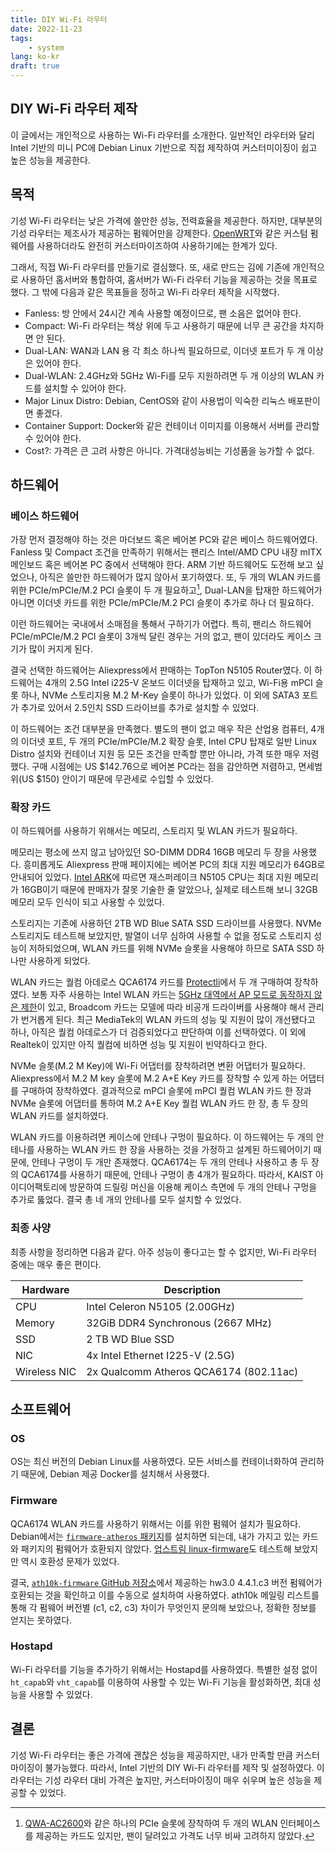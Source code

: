```yaml
---
title: DIY Wi-Fi 라우터
date: 2022-11-23
tags:
    - system
lang: ko-kr
draft: true
---
```


## DIY Wi-Fi 라우터 제작

이 글에서는 개인적으로 사용하는 Wi-Fi 라우터를 소개한다.
일반적인 라우터와 달리 Intel 기반의 미니 PC에 Debian Linux 기반으로 직접 제작하여 커스터미이징이 쉽고 높은 성능을 제공한다.

## 목적

기성 Wi-Fi 라우터는 낮은 가격에 쓸만한 성능, 전력효율을 제공한다.
하지만, 대부분의 기성 라우터는 제조사가 제공하는 펌웨어만을 강제한다. [OpenWRT](https://openwrt.org)와 같은 커스텀 펌웨어를 사용하더라도 완전히 커스터마이즈하여 사용하기에는 한계가 있다.

그래서, 직접 Wi-Fi 라우터를 만들기로 결심했다.
또, 새로 만드는 김에 기존에 개인적으로 사용하던 홈서버와 통합하여, 홈서버가 Wi-Fi 라우터 기능을 제공하는 것을 목표로 했다.
그 밖에 다음과 같은 목표들을 정하고 Wi-Fi 라우터 제작을 시작했다.

* Fanless: 방 안에서 24시간 계속 사용할 예정이므로, 팬 소음은 없어야 한다.
* Compact: Wi-Fi 라우터는 책상 위에 두고 사용하기 때문에 너무 큰 공간을 차지하면 안 된다.
* Dual-LAN: WAN과 LAN 용 각 최소 하나씩 필요하므로, 이더넷 포트가 두 개 이상은 있어야 한다.
* Dual-WLAN: 2.4GHz와 5GHz Wi-Fi를 모두 지원하려면 두 개 이상의 WLAN 카드를 설치할 수 있어야 한다.
* Major Linux Distro: Debian, CentOS와 같이 사용법이 익숙한 리눅스 배포판이면 좋겠다.
* Container Support: Docker와 같은 컨테이너 이미지를 이용해서 서버를 관리할 수 있어야 한다.
* Cost?: 가격은 큰 고려 사항은 아니다. 가격대성능비는 기성품을 능가할 수 없다.

## 하드웨어

### 베이스 하드웨어

가장 먼저 결정해야 하는 것은 마더보드 혹은 베어본 PC와 같은 베이스 하드웨어였다.
Fanless 및 Compact 조건을 만족하기 위해서는 팬리스 Intel/AMD CPU 내장 mITX 메인보드 혹은 베어본 PC 중에서 선택해야 한다.
ARM 기반 하드웨어도 도전해 보고 싶었으나, 아직은 쓸만한 하드웨어가 많지 않아서 포기하였다.
또, 두 개의 WLAN 카드를 위한 PCIe/mPCIe/M.2 PCI 슬롯이 두 개 필요하고[^1], Dual-LAN을 탑재한 하드웨어가 아니면 이더넷 카드를 위한 PCIe/mPCIe/M.2 PCI 슬롯이 추가로 하나 더 필요하다.

이런 하드웨어는 국내에서 소매점을 통해서 구하기가 어렵다. 특히, 팬리스 하드웨어 PCIe/mPCIe/M.2 PCI 슬롯이 3개씩 달린 경우는 거의 없고, 팬이 있더라도 케이스 크기가 많이 커지게 된다.

결국 선택한 하드웨어는 Aliexpress에서 판매하는 TopTon N5105 Router였다.
이 하드웨어는 4개의 2.5G Intel i225-V 온보드 이더넷을 탑재하고 있고, Wi-Fi용 mPCI 슬롯 하나, NVMe 스토리지용 M.2 M-Key 슬롯이 하나가 있었다.
이 외에 SATA3 포트가 추가로 있어서 2.5인치 SSD 드라이브를 추가로 설치할 수 있었다.

이 하드웨어는 조건 대부분을 만족했다.
별도의 팬이 없고 매우 작은 산업용 컴퓨터, 4개의 이더넷 포트, 두 개의 PCIe/mPCIe/M.2 확장 슬롯, Intel CPU 탑재로 일반 Linux Distro 설치와 컨테이너 지원 등 모든 조건을 만족할 뿐만 아니라, 가격 또한 매우 저렴했다.
구매 시점에는 US $142.76으로 베어본 PC라는 점을 감안하면 저렴하고, 면세범위(US $150) 안이기 때문에 무관세로 수입할 수 있었다.

### 확장 카드

이 하드웨어를 사용하기 위해서는 메모리, 스토리지 및 WLAN 카드가 필요하다.

메모리는 평소에 쓰지 않고 남아있던 SO-DIMM DDR4 16GB 메모리 두 장을 사용했다.
흥미롭게도 Aliexpress 판매 페이지에는 베어본 PC의 최대 지원 메모리가 64GB로 안내되어 있었다. [Intel ARK](https://ark.intel.com/content/www/us/en/ark/products/212328/intel-celeron-processor-n5105-4m-cache-up-to-2-90-ghz.html)에 따르면 재스퍼레이크 N5105 CPU는 최대 지원 메모리가 16GB이기 때문에 판매자가 잘못 기술한 줄 알았으나, 실제로 테스트해 보니 32GB 메모리 모두 인식이 되고 사용할 수 있었다.

스토리지는 기존에 사용하던 2TB WD Blue SATA SSD 드라이브를 사용했다.
NVMe 스토리지도 테스트해 보았지만, 발열이 너무 심하여 사용할 수 없을 정도로 스토리지 성능이 저하되었으며, WLAN 카드를 위해 NVMe 슬롯을 사용해야 하므로 SATA SSD 하나만 사용하게 되었다.

WLAN 카드는 퀄컴 아데로스 QCA6174 카드를 [Protectli](https://protectli.com)에서 두 개 구매하여 장착하였다.
보통 자주 사용하는 Intel WLAN 카드는 [5GHz 대역에서 AP 모드로 동작하지 않은 제한](https://wireless.wiki.kernel.org/en/users/drivers/iwlwifi)이 있고, Broadcom 카드는 모델에 따라 비공개 드라이버를 사용해야 해서 관리가 번거롭게 된다.
최근 MediaTek의 WLAN 카드의 성능 및 지원이 많이 개선됐다고 하나, 아직은 퀄컴 아데로스가 더 검증되었다고 판단하여 이를 선택하였다.
이 외에 Realtek이 있지만 아직 퀄컴에 비하면 성능 및 지원이 빈약하다고 한다.

NVMe 슬롯(M.2 M Key)에 Wi-Fi 어댑터를 장착하려면 변환 어댑터가 필요하다. Aliexpress에서 M.2 M key 슬롯에 M.2 A+E Key 카드를 장착할 수 있게 하는 어댑터를 구매하여 장착하였다.
결과적으로 mPCI 슬롯에 mPCI 퀄컴 WLAN 카드 한 장과 NVMe 슬롯에 어댑터를 통하여 M.2 A+E Key 퀄컴 WLAN 카드 한 장, 총 두 장의 WLAN 카드를 설치하였다.

WLAN 카드를 이용하려면 케이스에 안테나 구멍이 필요하다.
이 하드웨어는 두 개의 안테나를 사용하는 WLAN 카드 한 장을 사용하는 것을 가정하고 설계된 하드웨어이기 때문에, 안테나 구멍이 두 개만 존재했다.
QCA6174는 두 개의 안테나 사용하고 총 두 장의 QCA6174를 사용하기 때문에, 안테나 구멍이 총 4개가 필요하다.
따라서, KAIST 아이디어팩토리에 방문하여 드릴링 머신을 이용해 케이스 측면에 두 개의 안테나 구멍을 추가로 뚫었다.
결국 총 네 개의 안테나를 모두 설치할 수 있었다.

### 최종 사양

최종 사항을 정리하면 다음과 같다.
아주 성능이 좋다고는 할 수 없지만, Wi-Fi 라우터 중에는 매우 좋은 편이다.

| Hardware     | Description                            |
| ------------ | ---------------------------------------|
| CPU          | Intel Celeron N5105 (2.00GHz)          |
| Memory       | 32GiB DDR4 Synchronous (2667 MHz)      |
| SSD          | 2 TB WD Blue SSD                       |
| NIC          | 4x Intel Ethernet I225-V (2.5G)        |
| Wireless NIC | 2x Qualcomm Atheros QCA6174 (802.11ac) |

## 소프트웨어

### OS

OS는 최신 버전의 Debian Linux를 사용하였다.
모든 서비스를 컨테이너화하여 관리하기 때문에, Debian 제공 Docker를 설치해서 사용했다.

### Firmware

QCA6174 WLAN 카드를 사용하기 위해서는 이를 위한 펌웨어 설치가 필요하다.
Debian에서는 [`firmware-atheros` 패키지](https://packages.debian.org/bullseye/firmware-atheros)를 설치하면 되는데, 내가 가지고 있는 카드와 패키지의 펌웨어가 호환되지 않았다.
[업스트림 linux-firmware](https://git.kernel.org/pub/scm/linux/kernel/git/firmware/linux-firmware.git)도 테스트해 보았지만 역시 호환성 문제가 있었다.

결국, [`ath10k-firmware` GitHub 저장소](https://github.com/kvalo/ath10k-firmware)에서 제공하는 hw3.0 4.4.1.c3 버전 펌웨어가 호환되는 것을 확인하고 이를 수동으로 설치하여 사용하였다.
ath10k 메일링 리스트를 통해 각 펌웨어 버전별 (c1, c2, c3) 차이가 무엇인지 문의해 보았으나, 정확한 정보를 얻지는 못하였다.

### Hostapd

Wi-Fi 라우터를 기능을 추가하기 위해서는 Hostapd를 사용하였다.
특별한 설정 없이 `ht_capab`와 `vht_capab`를 이용하여 사용할 수 있는 Wi-Fi 기능을 활성화하면, 최대 성능을 사용할 수 있었다.

## 결론

기성 Wi-Fi 라우터는 좋은 가격에 괜찮은 성능을 제공하지만, 내가 만족할 만큼 커스터마이징이 불가능했다.
따라서, Intel 기반의 DIY Wi-Fi 라우터를 제작 및 설정하였다.
이 라우터는 기성 라우터 대비 가격은 높지만, 커스터마이징이 매우 쉬우며 높은 성능을 제공할 수 있었다.

[^1]: [QWA-AC2600](https://www.qnap.com/en-us/product/qwa-ac2600)와 같은 하나의 PCIe 슬롯에 장착하여 두 개의 WLAN 인터페이스를 제공하는 카드도 있지만, 팬이 달려있고 가격도 너무 비싸 고려하지 않았다.
